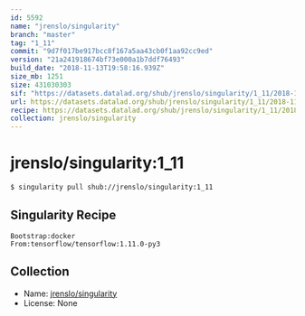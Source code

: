 ```yaml
---
id: 5592
name: "jrenslo/singularity"
branch: "master"
tag: "1_11"
commit: "9d7f017be917bcc8f167a5aa43cb0f1aa92cc9ed"
version: "21a241918674bf73e000a1b7ddf76493"
build_date: "2018-11-13T19:58:16.939Z"
size_mb: 1251
size: 431030303
sif: "https://datasets.datalad.org/shub/jrenslo/singularity/1_11/2018-11-13-9d7f017b-21a24191/21a241918674bf73e000a1b7ddf76493.simg"
url: https://datasets.datalad.org/shub/jrenslo/singularity/1_11/2018-11-13-9d7f017b-21a24191/
recipe: https://datasets.datalad.org/shub/jrenslo/singularity/1_11/2018-11-13-9d7f017b-21a24191/Singularity
collection: jrenslo/singularity
---
```


# jrenslo/singularity:1_11

```bash
$ singularity pull shub://jrenslo/singularity:1_11
```

## Singularity Recipe

```singularity
Bootstrap:docker
From:tensorflow/tensorflow:1.11.0-py3
```

## Collection

 - Name: [jrenslo/singularity](https://github.com/jrenslo/singularity)
 - License: None

